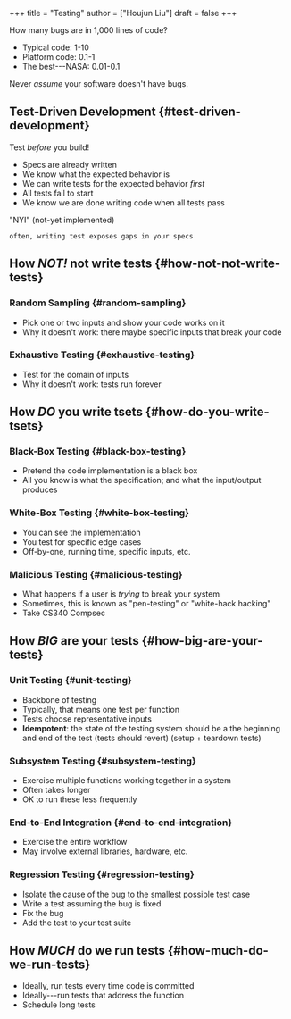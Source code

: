 +++
title = "Testing"
author = ["Houjun Liu"]
draft = false
+++

How many bugs are in 1,000 lines of code?

-   Typical code: 1-10
-   Platform code: 0.1-1
-   The best---NASA: 0.01-0.1

Never _assume_ your software doesn't have bugs.


## Test-Driven Development {#test-driven-development}

Test _before_ you build!

-   Specs are already written
-   We know what the expected behavior is
-   We can write tests for the expected behavior _first_
-   All tests fail to start
-   We know we are done writing code when all tests pass

"NYI" (not-yet implemented)

```text
often, writing test exposes gaps in your specs
```


## How _NOT!_ not write tests {#how-not-not-write-tests}


### Random Sampling {#random-sampling}

-   Pick one or two inputs and show your code works on it
-   Why it doesn't work: there maybe specific inputs that break your code


### Exhaustive Testing {#exhaustive-testing}

-   Test for the domain of inputs
-   Why it doesn't work: tests run forever


## How _DO_ you write tsets {#how-do-you-write-tsets}


### Black-Box Testing {#black-box-testing}

-   Pretend the code implementation is a black box
-   All you know is what the specification; and what the input/output produces


### White-Box Testing {#white-box-testing}

-   You can see the implementation
-   You test for specific edge cases
-   Off-by-one, running time, specific inputs, etc.


### Malicious Testing {#malicious-testing}

-   What happens if a user is _trying_ to break your system
-   Sometimes, this is known as "pen-testing" or "white-hack hacking"
-   Take CS340 Compsec


## How _BIG_ are your tests {#how-big-are-your-tests}


### Unit Testing {#unit-testing}

-   Backbone of testing
-   Typically, that means one test per function
-   Tests choose representative inputs
-   ****Idempotent****: the state of the testing system should be a the beginning and end of the test (tests should revert) (setup + teardown tests)


### Subsystem Testing {#subsystem-testing}

-   Exercise multiple functions working together in a system
-   Often takes longer
-   OK to run these less frequently


### End-to-End Integration {#end-to-end-integration}

-   Exercise the entire workflow
-   May involve external libraries, hardware, etc.


### Regression Testing {#regression-testing}

-   Isolate the cause of the bug to the smallest possible test case
-   Write a test assuming the bug is fixed
-   Fix the bug
-   Add the test to your test suite


## How _MUCH_ do we run tests {#how-much-do-we-run-tests}

-   Ideally, run tests every time code is committed
-   Ideally---run tests that address the function
-   Schedule long tests